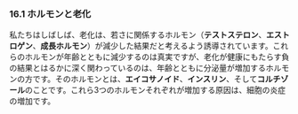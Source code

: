 ### 16.1 ホルモンと老化

私たちはしばしば、老化は、若さに関係するホルモン（**テストステロン**、**エストロゲン**、**成長ホルモン**）が減少した結果だと考えるよう誘導されています。これらのホルモンが年齢とともに減少するのは真実ですが、老化が健康にもたらす負の結果とはるかに深く関わっているのは、年齢とともに分泌量が増加するホルモンの方です。そのホルモンとは、**エイコサノイド**、**インスリン**、そして**コルチゾール**のことです。これら3つのホルモンそれぞれが増加する原因は、細胞の炎症の増加です。
